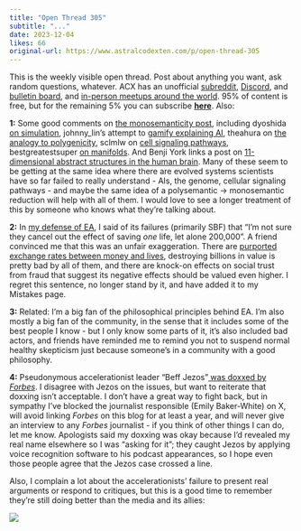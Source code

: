 ```yaml
---
title: "Open Thread 305"
subtitle: "..."
date: 2023-12-04
likes: 66
original-url: https://www.astralcodexten.com/p/open-thread-305
---
```

This is the weekly visible open thread. Post about anything you want, ask random questions, whatever. ACX has an unofficial [subreddit](https://www.reddit.com/r/slatestarcodex/), [Discord](https://discord.gg/RTKtdut), and [bulletin board](https://www.datasecretslox.com/index.php), and [in-person meetups around the world](https://www.lesswrong.com/community?filters%5B0%5D=SSC). 95% of content is free, but for the remaining 5% you can subscribe **[here](https://astralcodexten.substack.com/subscribe?)**. Also:

 **1:** Some good comments on [the monosemanticity post](https://www.astralcodexten.com/p/god-help-us-lets-try-to-understand), including dyoshida[ on simulation](https://www.astralcodexten.com/p/god-help-us-lets-try-to-understand/comment/44377629), johnny_lin’s attempt to [gamify explaining AI](https://www.astralcodexten.com/p/god-help-us-lets-try-to-understand/comment/44362465), theahura on [the analogy to polygenicity](https://www.astralcodexten.com/p/god-help-us-lets-try-to-understand/comment/44365962), sclmlw on [cell signaling pathways](https://www.astralcodexten.com/p/god-help-us-lets-try-to-understand/comment/44377939), bestgreatestsuper [on manifolds](https://www.reddit.com/r/slatestarcodex/comments/185dro1/god_help_us_lets_try_to_understand_ai/kb1wem1/). And Benji York links a post on [11-dimensional abstract structures in the human brain](https://blog.physics-astronomy.com/2022/12/the-human-brain-builds-structures-in-11.html). Many of these seem to be getting at the same idea where there are evolved systems scientists have so far failed to really understand - AIs, the genome, cellular signaling pathways - and maybe the same idea of a polysemantic → monosemantic reduction will help with all of them. I would love to see a longer treatment of this by someone who knows what they’re talking about.

 **2:** In [my defense of EA](https://www.astralcodexten.com/p/in-continued-defense-of-effective), I said of its failures (primarily SBF) that “I’m not sure they cancel out the effect of saving _one_ life, let alone 200,000”. A friend convinced me that this was an unfair exaggeration. There are [purported exchange rates between money and lives](https://www.epa.gov/environmental-economics/mortality-risk-valuation), destroying billions in value is pretty bad by all of them, and there are knock-on effects on social trust from fraud that suggest its negative effects should be valued even higher. I regret this sentence, no longer stand by it, and have added it to my Mistakes page.

 **3:** Related: I’m a big fan of the philosophical principles behind EA. I’m also mostly a big fan of the community, in the sense that it includes some of the best people I know - but I only know some parts of it, it’s also included bad actors, and friends have reminded me to remind you not to suspend normal healthy skepticism just because someone’s in a community with a good philosophy.

 **4:** Pseudonymous accelerationist leader “Beff Jezos”[ was doxxed by ](https://twitter.com/BasedBeffJezos/status/1730788753567048104)_[Forbes](https://twitter.com/BasedBeffJezos/status/1730788753567048104)_. I disagree with Jezos on the issues, but want to reiterate that doxxing isn’t acceptable. I don’t have a great way to fight back, but in sympathy I’ve blocked the journalist responsible (Emily Baker-White) on X, will avoid linking _Forbes_ on this blog for at least a year, and will never give an interview to any _Forbes_ journalist - if you think of other things I can do, let me know. Apologists said my doxxing was okay because I’d revealed my real name elsewhere so I was “asking for it”; they caught Jezos by applying voice recognition software to his podcast appearances, so I hope even those people agree that the Jezos case crossed a line.

Also, I complain a lot about the accelerationists’ failure to present real arguments or respond to critiques, but this is a good time to remember they’re still doing better than the media and its allies:

[![](https://substackcdn.com/image/fetch/w_1456,c_limit,f_auto,q_auto:good,fl_progressive:steep/https%3A%2F%2Fsubstack-post-media.s3.amazonaws.com%2Fpublic%2Fimages%2Fdd8449f9-4737-4089-b187-8687ab26d56b_700x93.png)](https://substackcdn.com/image/fetch/f_auto,q_auto:good,fl_progressive:steep/https%3A%2F%2Fsubstack-post-media.s3.amazonaws.com%2Fpublic%2Fimages%2Fdd8449f9-4737-4089-b187-8687ab26d56b_700x93.png)
